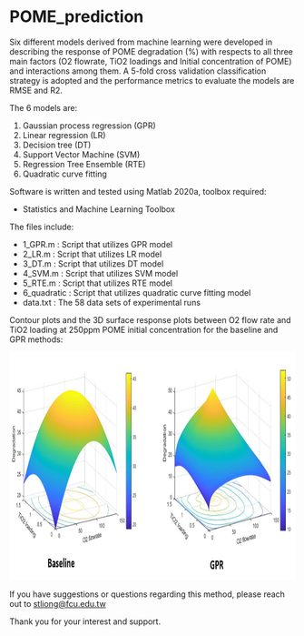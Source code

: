 # POME_prediction

Six different models derived from machine learning were developed in describing the response of POME degradation (%) with respects to all three main factors (O2 flowrate, TiO2 loadings and Initial concentration of POME) and interactions among them. 
A 5-fold cross validation classification strategy is adopted and the performance metrics to evaluate the models are RMSE and R2.

The 6 models are:
1) Gaussian process regression (GPR)
2) Linear regression (LR)
3) Decision tree (DT)
4) Support Vector Machine (SVM)
5) Regression Tree Ensemble (RTE)
6) Quadratic curve fitting

Software is written and tested using Matlab 2020a, toolbox required:

- Statistics and Machine Learning Toolbox

The files include:

- 1_GPR.m : Script that utilizes GPR model 
- 2_LR.m : Script that utilizes LR model
- 3_DT.m : Script that utilizes DT model
- 4_SVM.m : Script that utilizes SVM model
- 5_RTE.m : Script that utilizes RTE model
- 6_quadratic : Script that utilizes quadratic curve fitting model
- data.txt : The 58 data sets of experimental runs


Contour plots and the 3D surface response plots between O2 flow rate and TiO2 loading at 250ppm POME initial concentration for the baseline and GPR methods:

<img src="https://github.com/christy1206/POME_prediction/blob/picture/Capture.JPG" width="1000" height="400"/>


If you have suggestions or questions regarding this method, please reach out to stliong@fcu.edu.tw

Thank you for your interest and support.
